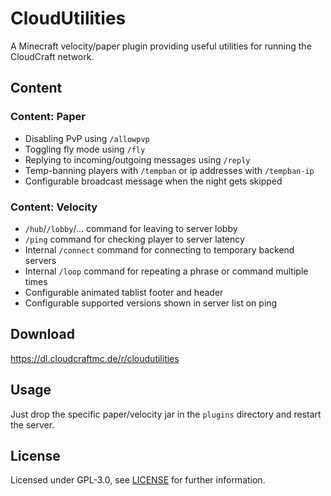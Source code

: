 # CloudUtilities

A Minecraft velocity/paper plugin providing useful utilities for running the CloudCraft network.

## Content

### Content: Paper

- Disabling PvP using `/allowpvp`
- Toggling fly mode using `/fly`
- Replying to incoming/outgoing messages using `/reply`
- Temp-banning players with `/tempban` or ip addresses with `/tempban-ip`
- Configurable broadcast message when the night gets skipped

### Content: Velocity

- `/hub`/`/lobby`/... command for leaving to server lobby
- `/ping` command for checking player to server latency
- Internal `/connect` command for connecting to temporary backend servers
- Internal `/loop` command for repeating a phrase or command multiple times
- Configurable animated tablist footer and header
- Configurable supported versions shown in server list on ping

## Download

https://dl.cloudcraftmc.de/r/cloudutilities

## Usage

Just drop the specific paper/velocity jar in the `plugins` directory and restart the server.

## License

Licensed under GPL-3.0, see [LICENSE](./LICENSE) for further information.
